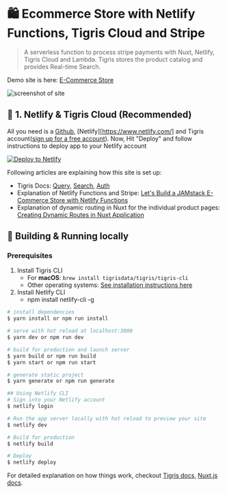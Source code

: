 # 🛍 Ecommerce Store with Netlify Functions, Tigris Cloud and Stripe

> A serverless function to process stripe payments with Nuxt, Netlify, Tigris Cloud and Lambda. Tigris stores the product catalog and provides Real-time Search.

Demo site is here: [E-Commerce Store](https://ecommerce-netlify.netlify.com/)

![screenshot of site](https://s3-us-west-2.amazonaws.com/s.cdpn.io/28963/ecommerce-screenshot.jpg "E-Commerce Netlify Site")

## 📖 1. Netlify & Tigris Cloud (Recommended)

All you need is a [Github](https://github.com), [Netlify][https://www.netlify.com/] and Tigris 
account([sign up for a free account](https://www.tigrisdata.com/beta#signup-form)). Now, Hit "Deploy"
and follow instructions to deploy app to your Netlify account

[![Deploy to Netlify](https://www.netlify.com/img/deploy/button.svg)](https://app.netlify.com/start/deploy?repository=https://github.com/tigrisdata/tigris-netlify-ecommerce&utm_source=github)


Following articles are explaining how this site is set up:
* Tigris Docs: [Query](https://docs.tigrisdata.com/typescript/documents/query), [Search](https://docs.tigrisdata.com/typescript/documents/search), [Auth](https://docs.tigrisdata.com/auth/)
* Explanation of Netlify Functions and Stripe: [Let's Build a JAMstack E-Commerce Store with Netlify Functions](https://css-tricks.com/lets-build-a-jamstack-e-commerce-store-with-netlify-functions/)
* Explanation of dynamic routing in Nuxt for the individual product pages: [Creating Dynamic Routes in Nuxt Application](https://css-tricks.com/creating-dynamic-routes-in-a-nuxt-application/)

## 📖 Building & Running locally

### Prerequisites

1. Install Tigris CLI
   - For **macOS**: `brew install tigrisdata/tigris/tigris-cli`
   - Other operating systems: [See installation instructions here](https://docs.tigrisdata.com/cli/installation)
2. Install Netlify CLI
   - npm install netlify-cli -g

``` bash
# install dependencies
$ yarn install or npm run install

# serve with hot reload at localhost:3000
$ yarn dev or npm run dev

# build for production and launch server
$ yarn build or npm run build
$ yarn start or npm run start

# generate static project
$ yarn generate or npm run generate

## Using Netlify CLI
# Sign into your Netlify account
$ netlify login

# Run the app server locally with hot reload to preview your site
$ netlify dev

# Build for production
$ netlify build

# Deploy
$ netlify deploy
```

For detailed explanation on how things work, checkout [Tigris docs](https://docs.tigrisdata.com/), [Nuxt.js docs](https://nuxtjs.org).
